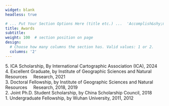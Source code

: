 ```yaml
---
widget: blank
headless: true

# ... Put Your Section Options Here (title etc.) ...  'Accomplish&shy;ments'
title: Awards
subtitle:
weight: 100  # section position on page
design:
  # Choose how many columns the section has. Valid values: 1 or 2.
  columns: '2'
---
```


5\. ICA Scholarship, By International Cartographic Association (ICA), 2024  
4\. Excellent Graduate, by Institute of Geographic Sciences and Natural Resources &nbsp;&nbsp;&nbsp;&nbsp;Research, 2021  
3\. Doctoral Fellowship, by Institute of Geographic Sciences and Natural Resources &nbsp;&nbsp;&nbsp;&nbsp;Research, 2018, 2019  
2\. Joint Ph.D. Student Scholarship, by China Scholarship Council, 2018  
1\. Undergraduate Fellowship, by Wuhan University, 2011, 2012



